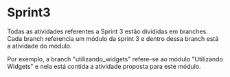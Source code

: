 # Sprint3
Todas as atividades referentes a Sprint 3 estão divididas em branches. Cada branch referencia um módulo da sprint 3 e dentro dessa branch está a atividade do módulo. 

Por exemplo, a branch "utilizando_widgets" refere-se ao módulo "Utilizando Widgets" e nela está contida a atividade proposta para este módulo. 
